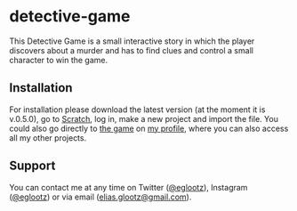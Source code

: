 # detective-game
This Detective Game is a small interactive story in which the player discovers about a murder and has to find clues and control a small character to win the game.

## Installation
For installation please download the latest version (at the moment it is v.0.5.0), go to [Scratch](scratch.mit.edu), log in, make a new project and import the file. You could also go directly to [the game](https://scratch.mit.edu/projects/561650812/) on [my profile](https://scratch.mit.edu/users/eliasglootz/), where you can also access all my other projects.

## Support
You can contact me at any time on Twitter ([@eglootz](https://twitter.com/eglootz)), Instagram ([@eglootz](https://instagram.com/eglootz)) or via email (elias.glootz@gmail.com).
